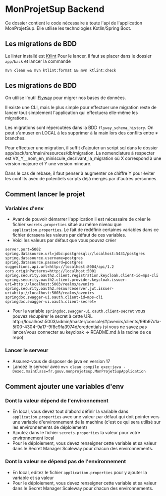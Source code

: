# MonProjetSup Backend
Ce dossier contient le code nécessaire à toute l'api de l'application MonProjetSup. 
Elle utilise les technologies Kotlin/Spring Boot.

## Les migrations de BDD
Le linter installé est [Ktlint](https://pinterest.github.io/ktlint/0.49.1/install/integrations/)
Pour le lancer, il faut se placer dans le dossier `app/back` et lancer la commande  

```mvn clean && mvn ktlint:format && mvn ktlint:check```

## Les migrations de BDD

On utilise l'outil [Flyway](https://documentation.red-gate.com/flyway) pour migrer nos bases de données.

Il existe une CLI, mais le plus simple pour effectuer une migration reste de lancer tout simplement l'application qui effectuera elle-même les migrations.

Les migrations sont répercutées dans la BDD `flyway_schema_history`. On peut s'amuser en LOCAL à les supprimer à la main lors des conflits entre ≠ branches.

Pour effectuer une migration, il suffit d'ajouter un script sql dans le dossier app/back/src/main/resources/db/migration.
La nomenclature à respecter est VX_Y__nom_en_miniscule_decrivant_la_migration où X correspond à une version majeure et Y une version mineure.

Dans le cas de rebase, il faut penser à augmenter ce chiffre Y pour éviter les conflits avec de potentiels scripts déjà mergés par d'autres personnes.  

## Comment lancer le projet
### Variables d'env
- Avant de pouvoir démarrer l'application il est nécessaire de créer le fichier `secrets.properties` situé au même niveau que `application.properties`. Le fait de redéfinir certaines variables dans ce fichier écrasera les valeurs par défaut de ces variables.
- Voici les valeurs par défaut que vous pouvez créer
```
server.port=5002
spring.datasource.url=jdbc:postgresql://localhost:5431/postgres
spring.datasource.username=postgres
spring.datasource.password=postgres
suggestions.api.url=http://localhost:8004/api/1.2
cors.originPatterns=http://localhost:5001
spring.security.oauth2.client.registration.keycloak.client-id=mps-cli
spring.security.oauth2.client.provider.keycloak.issuer-uri=http://localhost:5003/realms/avenirs
spring.security.oauth2.resourceserver.jwt.issuer-uri=http://localhost:5003/realms/avenirs
springdoc.swagger-ui.oauth.client-id=mps-cli
springdoc.swagger-ui.oauth.client-secret=
```
- Pour la variable `springdoc.swagger-ui.oauth.client-secret` vous pouvez récupérer le secret à cette URL http://localhost:5003/admin/master/console/#/avenirs/clients/99b97c1a-5f00-4304-9a17-9f8c9fa3974d/credentials (si vous ne savez pas lancer/vous connecter au keycloak -> README.md à la racine de ce repo)

### Lancer le serveur
- Assurez-vous de disposer de java en version 17
- Lancez le serveur avec `mvn clean compile exec:java -Dexec.mainClass=fr.gouv.monprojetsup.MonProjetSupApplication`


## Comment ajouter une variables d'env
### Dont la valeur dépend de l'environnement
- En local, vous devez tout d'abord définir la variable dans `application.properties` avec une valeur par défaut qui doit pointer vers une variable d'environnement de la machine (c'est ce qui sera utilisé sur les environnements de déploiement)
- Ajoutez dans le fichier `secrets.properties` la valeur pour votre environnement local
- Pour le déploiement, vous devez renseigner cette variable et sa valeur dans le Secret Manager Scaleway pour chacun des environnements.

### Dont la valeur ne dépend pas de l'environnement
- En local, editez le fichier `application.properties` pour y ajouter la variable et sa valeur
- Pour le déploiement, vous devez renseigner cette variable et sa valeur dans le Secret Manager Scaleway pour chacun des environnements.